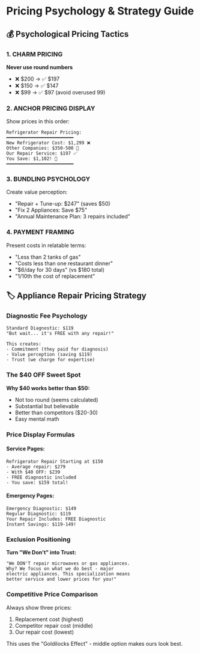 # Pricing Psychology & Strategy Guide

## 💰 Psychological Pricing Tactics

### 1. CHARM PRICING
**Never use round numbers**
- ❌ $200 → ✅ $197
- ❌ $150 → ✅ $147
- ❌ $99 → ✅ $97 (avoid overused 99)

### 2. ANCHOR PRICING DISPLAY
Show prices in this order:
```
Refrigerator Repair Pricing:
━━━━━━━━━━━━━━━━━━━━━━━━━
New Refrigerator Cost: $1,299 ❌
Other Companies: $350-500 🤔
Our Repair Service: $197 ✅
You Save: $1,102! 🎉
━━━━━━━━━━━━━━━━━━━━━━━━━
```

### 3. BUNDLING PSYCHOLOGY
Create value perception:
- "Repair + Tune-up: $247" (saves $50)
- "Fix 2 Appliances: Save $75"
- "Annual Maintenance Plan: 3 repairs included"

### 4. PAYMENT FRAMING
Present costs in relatable terms:
- "Less than 2 tanks of gas"
- "Costs less than one restaurant dinner"
- "$6/day for 30 days" (vs $180 total)
- "1/10th the cost of replacement"
## 🏷️ Appliance Repair Pricing Strategy

### Diagnostic Fee Psychology
```
Standard Diagnostic: $119
"But wait... it's FREE with any repair!"

This creates:
- Commitment (they paid for diagnosis)
- Value perception (saving $119)
- Trust (we charge for expertise)
```

### The $40 OFF Sweet Spot
**Why $40 works better than $50:**
- Not too round (seems calculated)
- Substantial but believable
- Better than competitors ($20-30)
- Easy mental math

### Price Display Formulas

#### Service Pages:
```
Refrigerator Repair Starting at $150
- Average repair: $279
- With $40 OFF: $239
- FREE diagnostic included
- You save: $159 total!
```

#### Emergency Pages:
```
Emergency Diagnostic: $149
Regular Diagnostic: $119
Your Repair Includes: FREE Diagnostic
Instant Savings: $119-149!
```

### Exclusion Positioning
**Turn "We Don't" into Trust:**
```
"We DON'T repair microwaves or gas appliances.
Why? We focus on what we do best - major 
electric appliances. This specialization means
better service and lower prices for you!"
```

### Competitive Price Comparison
Always show three prices:
1. Replacement cost (highest)
2. Competitor repair cost (middle)
3. Our repair cost (lowest)

This uses the "Goldilocks Effect" - 
middle option makes ours look best.